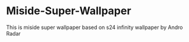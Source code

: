 # Miside-Super-Wallpaper
This is miside super wallpaper based on s24 infinity wallpaper by  Andro Radar
